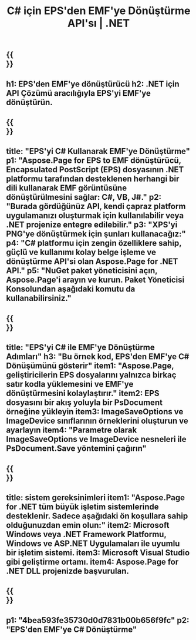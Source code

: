 ﻿---
translation: true
template: /_templates/_conversion-child-net.md
title: C# için EPS'den EMF'ye Dönüştürme API'sı | .NET
url: /net/conversion/eps-to-emf/
description: EPS'den EMF'ye C# dönüştürme için örnek kod. VB.NET, Asp.NET veya herhangi bir .NET tabanlı uygulama içinde toplu EPS dosyalarını EMF'ye dönüştürmek için API örnek kodunu kullanın.
informat: EPS
outformat: EMF
otherformats: XPS PS
---

{{<section banner>}}
---
h1: EPS'den EMF'ye dönüştürücü
h2: .NET için API Çözümü aracılığıyla EPS'yi EMF'ye dönüştürün.
---

{{<section overview>}}
---
title: "EPS'yi C# Kullanarak EMF'ye Dönüştürme"
p1: "Aspose.Page for EPS to EMF dönüştürücü, Encapsulated PostScript (EPS) dosyasının .NET platformu tarafından desteklenen herhangi bir dili kullanarak EMF görüntüsüne dönüştürülmesini sağlar: C#, VB, J#."
p2: "Burada gördüğünüz API, kendi çapraz platform uygulamanızı oluşturmak için kullanılabilir veya .NET projenize entegre edilebilir."
p3: "XPS'yi PNG'ye dönüştürmek için şunları kullanacağız:"
p4: "C# platformu için zengin özelliklere sahip, güçlü ve kullanımı kolay belge işleme ve dönüştürme API'si olan Aspose.Page for .NET API."
p5: "NuGet paket yöneticisini açın, Aspose.Page'i arayın ve kurun. Paket Yöneticisi Konsolundan aşağıdaki komutu da kullanabilirsiniz."
---

{{<section feature1>}}
---
title: "EPS'yi C# ile EMF'ye Dönüştürme Adımları"
h3: "Bu örnek kod, EPS'den EMF'ye C# Dönüşümünü gösterir"
item1: "Aspose.Page, geliştiricilerin EPS dosyalarını yalnızca birkaç satır kodla yüklemesini ve EMF'ye dönüştürmesini kolaylaştırır."
item2: EPS dosyasını bir akış yoluyla bir PsDocument örneğine yükleyin
item3: ImageSaveOptions ve ImageDevice sınıflarının örneklerini oluşturun ve ayarlayın
item4: "Parametre olarak ImageSaveOptions ve ImageDevice nesneleri ile PsDocument.Save yöntemini çağırın"
---

{{<section feature2>}}
---
title: sistem gereksinimleri
item1: "Aspose.Page for .NET tüm büyük işletim sistemlerinde desteklenir. Sadece aşağıdaki ön koşullara sahip olduğunuzdan emin olun:"
item2: Microsoft Windows veya .NET Framework Platformu, Windows ve ASP.NET Uygulamaları ile uyumlu bir işletim sistemi.
item3: Microsoft Visual Studio gibi geliştirme ortamı.
item4: Aspose.Page for .NET DLL projenizde başvurulan.
---

{{<section gist>}}
---
p1: "4bea593fe35730d0d7831b00b656f9fc"
p2: "EPS'den EMF'ye C# Dönüştürme"
---
